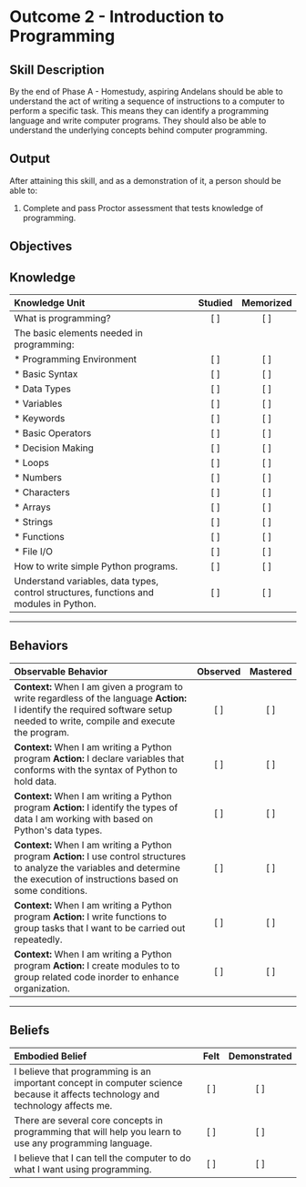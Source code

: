 # Outcome 2 - Introduction to Programming

**Skill Description**
----------
By the end of Phase A - Homestudy, aspiring Andelans should be able to understand the act of writing a sequence of instructions to a computer to perform a specific task. This means they can identify a programming language and write computer programs.
They should also be able to understand the underlying concepts behind computer programming.


**Output**
----------
After attaining this skill, and as a demonstration of it, a person should be able to:

1. Complete and pass Proctor assessment that tests knowledge of programming.


**Objectives**
----------

## **Knowledge**


| Knowledge Unit   |      Studied      | Memorized |
|:-------------|:------------------:|:--------:|
| What is programming? | [ ] | [ ]  |
| The basic elements needed in programming: | | |
| * Programming Environment | [ ] | [ ]  |
| * Basic Syntax     | [ ] | [ ]  |
| * Data Types      | [ ] | [ ]  |
| * Variables      | [ ] | [ ]  |
| * Keywords | [ ] | [ ]  |
| * Basic Operators | [ ] | [ ]  |
| * Decision Making | [ ] | [ ]  |
| * Loops | [ ] | [ ]  |
| * Numbers | [ ] | [ ]  |
| * Characters | [ ] | [ ]  |
| * Arrays | [ ] | [ ]  |
| * Strings | [ ] | [ ]  |
| * Functions | [ ] | [ ]  |
| * File I/O | [ ] | [ ]  |
| How to write simple Python programs. | [ ] | [ ]  |
| Understand variables, data types, control structures, functions and modules in Python. | [ ] | [ ]  |



----------


## **Behaviors**


| Observable Behavior   |      Observed      | Mastered |
|:-------------|:------------------:|:--------:|
| **Context:** When I am given a program to write regardless of the language **Action:** I identify the required software setup needed to write, compile and execute the program. | [ ] | [ ]  |
| **Context:** When I am writing a Python program **Action:** I declare variables that conforms with the syntax of Python to hold data. |   [ ]   |   [ ]  |
| **Context:** When I am writing a Python program **Action:** I identify the types of data I am working with based on Python's data types. |   [ ]   |   [ ]  |
| **Context:** When I am writing a Python program **Action:** I use control structures to analyze the variables and determine the execution of instructions based on some conditions. |   [ ]   |   [ ]  |
| **Context:** When I am writing a Python program **Action:** I write functions to group tasks that I want to be carried out repeatedly. |   [ ]   |   [ ]  |
| **Context:** When I am writing a Python program **Action:** I create modules to to group related code inorder to enhance organization.  |   [ ]   |   [ ]  |




----------


## **Beliefs**


| Embodied Belief   |      Felt      | Demonstrated |
|:-------------|:------------------:|:--------:|
| I believe that programming is an important concept in computer science because it affects technology and technology affects me. | [ ] | [ ]  |
| There are several core concepts in programming that will help you learn to use any programming language. | [ ] | [ ]  |
| I believe that I can tell the computer to do what I want using programming. | [ ] | [ ]  |
